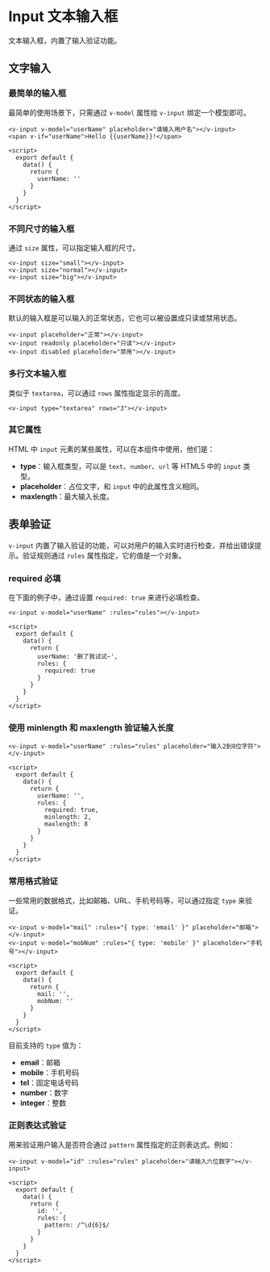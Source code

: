 # Input 文本输入框

文本输入框，内置了输入验证功能。

## 文字输入

### 最简单的输入框

最简单的使用场景下，只需通过 `v-model` 属性给 `v-input` 绑定一个模型即可。

```vue
<v-input v-model="userName" placeholder="请输入用户名"></v-input>
<span v-if="userName">Hello {{userName}}!</span>

<script>
  export default {
    data() {
      return {
        userName: ''
      }
    }
  }
</script>
```

### 不同尺寸的输入框

通过 `size` 属性，可以指定输入框的尺寸。

```vue
<v-input size="small"></v-input>
<v-input size="normal"></v-input>
<v-input size="big"></v-input>
```

### 不同状态的输入框

默认的输入框是可以输入的正常状态，它也可以被设置成只读或禁用状态。

```vue
<v-input placeholder="正常"></v-input>
<v-input readonly placeholder="只读"></v-input>
<v-input disabled placeholder="禁用"></v-input>
```

### 多行文本输入框

类似于 `textarea`，可以通过 `rows` 属性指定显示的高度。

```vue
<v-input type="textarea" rows="3"></v-input>
```

### 其它属性

HTML 中 `input` 元素的某些属性，可以在本组件中使用，他们是：

* **type**：输入框类型，可以是 `text`、`number`、`url` 等 HTML5 中的 `input` 类型。
* **placeholder**：占位文字，和 `input` 中的此属性含义相同。
* **maxlength**：最大输入长度。

## 表单验证

`v-input` 内置了输入验证的功能，可以对用户的输入实时进行检查，并给出错误提示。验证规则通过 `rules` 属性指定，它的值是一个对象。

### required 必填

在下面的例子中，通过设置 `required: true` 来进行必填检查。

```vue
<v-input v-model="userName" :rules="rules"></v-input>

<script>
  export default {
    data() {
      return {
        userName: '删了我试试~',
        rules: {
          required: true
        }
      }
    }
  }
</script>
```

### 使用 minlength 和 maxlength 验证输入长度

```vue
<v-input v-model="userName" :rules="rules" placeholder="输入2到8位字符"></v-input>

<script>
  export default {
    data() {
      return {
        userName: '',
        rules: {
          required: true,
          minlength: 2,
          maxlength: 8
        }
      }
    }
  }
</script>
```

### 常用格式验证

一些常用的数据格式，比如邮箱、URL、手机号码等，可以通过指定 `type` 来验证。

```vue
<v-input v-model="mail" :rules="{ type: 'email' }" placeholder="邮箱"></v-input>
<v-input v-model="mobNum" :rules="{ type: 'mobile' }" placeholder="手机号"></v-input>

<script>
  export default {
    data() {
      return {
        mail: '',
        mobNum: ''
      }
    }
  }
</script>
```

目前支持的 `type` 值为：

* **email**：邮箱
* **mobile**：手机号码
* **tel**：固定电话号码
* **number**：数字
* **integer**：整数

### 正则表达式验证

用来验证用户输入是否符合通过 `pattern` 属性指定的正则表达式。例如：

```vue
<v-input v-model="id" :rules="rules" placeholder="请输入六位数字"></v-input>

<script>
  export default {
    data() {
      return {
        id: '',
        rules: {
          pattern: /^\d{6}$/
        }
      }
    }
  }
</script>
```

